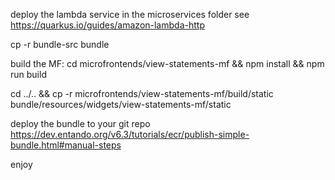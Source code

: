 deploy the lambda service in the microservices folder 
see https://quarkus.io/guides/amazon-lambda-http

cp -r bundle-src bundle

build the MF: cd microfrontends/view-statements-mf && npm install && npm run build 

cd ../.. && cp -r microfrontends/view-statements-mf/build/static bundle/resources/widgets/view-statements-mf/static

deploy the bundle to your git repo
https://dev.entando.org/v6.3/tutorials/ecr/publish-simple-bundle.html#manual-steps


enjoy


